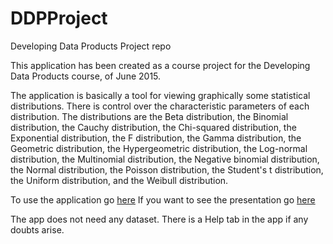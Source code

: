# DDPProject
Developing Data Products Project repo

This application has been created as a course project for the  Developing Data Products course, of June 2015. 

The application is basically a tool for viewing graphically some statistical distributions. There is control over the characteristic parameters of each distribution. The distributions are the Beta distribution, the Binomial distribution, the Cauchy distribution, the Chi-squared distribution, the Exponential distribution, the F distribution, the Gamma distribution, the Geometric distribution, the Hypergeometric distribution, the Log-normal distribution, the Multinomial distribution, the Negative binomial distribution, the Normal distribution, the Poisson distribution, the Student's t distribution, the Uniform distribution, and the Weibull distribution. 

To use the application go [here](https://nazarian2.shinyapps.io/DDPProject)
If you want to see the presentation go [here](https://nazarian2.shinyapps.io/DDPProject)

The app does not need any dataset. There is a Help tab in the app if any doubts arise. 